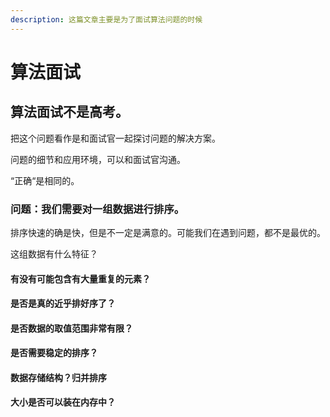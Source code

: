 ```yaml
---
description: 这篇文章主要是为了面试算法问题的时候
---
```


# 算法面试

## 算法面试不是高考。

把这个问题看作是和面试官一起探讨问题的解决方案。

问题的细节和应用环境，可以和面试官沟通。

“正确“是相同的。

### 问题：我们需要对一组数据进行排序。

排序快速的确是快，但是不一定是满意的。可能我们在遇到问题，都不是最优的。

这组数据有什么特征？

#### 有没有可能包含有大量重复的元素？

#### 是否是真的近乎排好序了？

#### 是否数据的取值范围非常有限？

#### 是否需要稳定的排序？

#### 数据存储结构？归并排序

#### 大小是否可以装在内存中？







